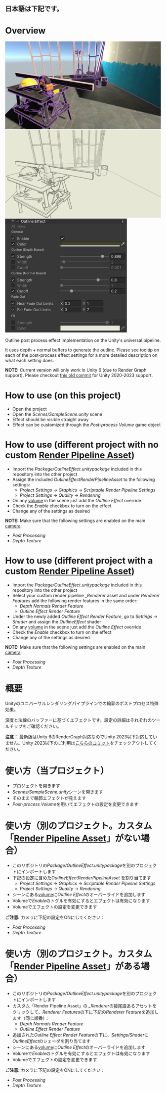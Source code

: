 ## 日本語は下記です。

# Overview
![Sample Render 01](https://github.com/Zhibade/unity-outline-effect/raw/main/Docs/Render01.jpg)
![Sample Render 02](https://github.com/Zhibade/unity-outline-effect/raw/main/Docs/Render02.jpg)
![Settings](https://github.com/Zhibade/unity-outline-effect/raw/main/Docs/Settings.jpg)

Outline post process effect implementation on the Unity's universal pipeline.

It uses depth + normal buffers to generate the outline. Please see tooltip on each of the post-process effect settings for a more detailed description on what each setting does.

**NOTE:** Current version will only work in Unity 6 (due to Render Graph support). Please checkout [this old commit](https://github.com/Zhibade/unity-outline-effect/commit/cb6637f4c7d77e133b192dc5fa0b322b5e63f940) for Unity 2020-2023 support.


# How to use (on this project)
- Open the project
- Open the *Scenes/SampleScene.unity* scene
- Effect should be visible straight away
- Effect can be customized through the *Post-process Volume* game object


# How to use (different project with no custom [Render Pipeline Asset](https://docs.unity3d.com/Packages/com.unity.render-pipelines.universal@10.2/manual/universalrp-asset.html))
- Import the *Package/OutlineEffect.unitypackage* included in this repository into the other project
- Assign the included *OutlineEffectRenderPipelineAsset* to the following settings:
  - *Project Settings* -> *Graphics* -> *Scriptable Render Pipeline Settings*
  - *Project Settings* -> *Quality* -> *Rendering*
- On any [volume](https://docs.unity3d.com/Packages/com.unity.render-pipelines.universal@10.2/manual/Volumes.html) in the scene just add the *Outline Effect* override
- Check the *Enable* checkbox to turn on the effect
- Change any of the settings as desired

**NOTE:** Make sure that the following settings are enabled on the main [camera](https://docs.unity3d.com/Packages/com.unity.render-pipelines.universal@10.2/manual/camera-component-reference.html):
  - *Post Processing*
  - *Depth Texture*


# How to use (different project with a custom [Render Pipeline Asset](https://docs.unity3d.com/Packages/com.unity.render-pipelines.universal@10.2/manual/universalrp-asset.html))
- Import the *Package/OutlineEffect.unitypackage* included in this repository into the other project
- Select your custom render pipeline *_Renderer* asset and under *Renderer Features* add the following render features in the same order:
  - *Depth Normals Render Feature*
  - *Outline Effect Render Feature*
- Under the newly added *Outline Effect Render Feature*, go to *Settings* -> *Shader* and assign the *OutlineEffect* shader 
- On any [volume](https://docs.unity3d.com/Packages/com.unity.render-pipelines.universal@10.2/manual/Volumes.html) in the scene just add the *Outline Effect* override
- Check the *Enable* checkbox to turn on the effect
- Change any of the settings as desired

**NOTE:** Make sure that the following settings are enabled on the main [camera](https://docs.unity3d.com/Packages/com.unity.render-pipelines.universal@10.2/manual/camera-component-reference.html):
  - *Post Processing*
  - *Depth Texture*



# 概要
Unityのユニバーサルレンダリングパイプラインでの輪郭のポストプロセス特殊効果。

深度と法線のバッファーに基づくエフェクトです。設定の詳細はそれぞれのツールチップをご確認ください。

**注意：** 最新版はUnity 6のRenderGraph対応なのでUnity 2023以下対応していません。Unity 2023以下のご利用は[こちらのコミット](https://github.com/Zhibade/unity-outline-effect/commit/cb6637f4c7d77e133b192dc5fa0b322b5e63f940)をチェックアウトしてください。


# 使い方（当プロジェクト）
- プロジェクトを開きます
- *Scenes/SampleScene.unity*シーンを開きます
- そのままで輪郭エフェクトが見えます
- *Post-process Volume*を用いてエフェクトの設定を変更できます


# 使い方（別のプロジェクト。カスタム「[Render Pipeline Asset](https://docs.unity3d.com/Packages/com.unity.render-pipelines.universal@10.2/manual/universalrp-asset.html)」がない場合）
- このリポジトリの*Package/OutlineEffect.unitypackage*を別のプロジェクトにインポートします
- 下記の設定に含めた*OutlineEffectRenderPipelineAsset* を割り当てます
  - *Project Settings* -> *Graphics* -> *Scriptable Render Pipeline Settings*
  - *Project Settings* -> *Quality* -> *Rendering*
- シーンにある[volume](https://docs.unity3d.com/Packages/com.unity.render-pipelines.universal@10.2/manual/Volumes.html)に*Outline Effect*のオーバーライドを追加します
- Volumeで*Enable*のトグルを有効にするとエフェクトは有効になります
- Volumeでエフェクトの設定を変更できます

**ご注意:** カメラに下記の設定をONにしてください：
  - *Post Processing*
  - *Depth Texture*


# 使い方（別のプロジェクト。カスタム「[Render Pipeline Asset](https://docs.unity3d.com/Packages/com.unity.render-pipelines.universal@10.2/manual/universalrp-asset.html)」がある場合）
- このリポジトリの*Package/OutlineEffect.unitypackage*を別のプロジェクトにインポートします
- カスタム「Render Pipeline Asset」の *_Renderer*の接尾語あるアセットをクリックして、*Renderer Features*の下に下記の*Renderer Feature*を追加します（同じ順番）：
  - *Depth Normals Render Feature*
  - *Outline Effect Render Feature*
- 追加された*Outline Effect Render Feature*の下に、*Settings/Shader*に*OutlineEffect*のシェーダを割り当てます
- シーンにある[volume](https://docs.unity3d.com/Packages/com.unity.render-pipelines.universal@10.2/manual/Volumes.html)に*Outline Effect*のオーバーライドを追加します
- Volumeで*Enable*のトグルを有効にするとエフェクトは有効になります
- Volumeでエフェクトの設定を変更できます

**ご注意:** カメラに下記の設定をONにしてください：
  - *Post Processing*
  - *Depth Texture*
